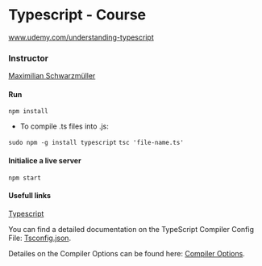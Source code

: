 # Typescript - Course

www.udemy.com/understanding-typescript

### Instructor

[Maximilian Schwarzmüller]

#### Run

```npm install```

* To compile .ts files into .js: 

```sudo npm -g install typescript```
```tsc 'file-name.ts'```

#### Initialice a live server

```npm start```

#### Usefull links

[Typescript]

You can find a detailed documentation on the TypeScript Compiler Config File: [Tsconfig.json].

Detailes on the Compiler Options can be found here: [Compiler Options].









[Compiler Options]: <http://www.typescriptlang.org/docs/handbook/compiler-options.html>
[Tsconfig.json]: <http://www.typescriptlang.org/docs/handbook/tsconfig-json>
[Typescript]: <https://www.typescriptlang.org/>
[Maximilian Schwarzmüller]: <https://www.udemy.com/user/maximilian-schwarzmuller/>

